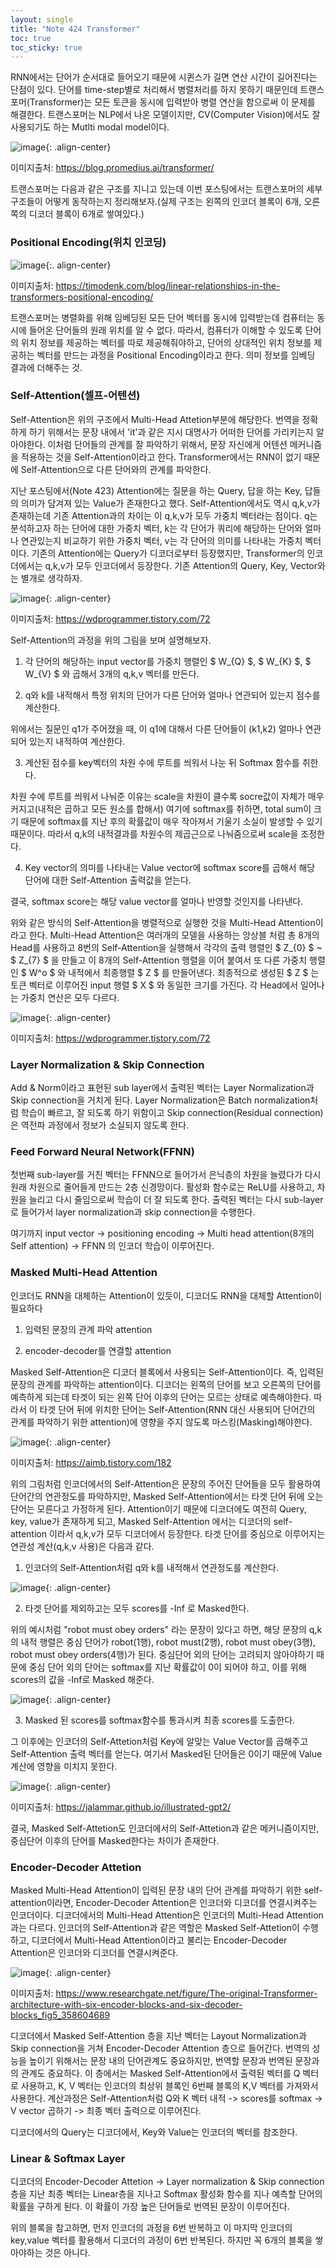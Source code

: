 ```yaml
---
layout: single
title: "Note 424 Transformer"
toc: true
toc_sticky: true
---
```


RNN에서는 단어가 순서대로 들어오기 때문에 시퀸스가 길면 연산 시간이 길어진다는 단점이 있다. 단어를 time-step별로 처리해서 병렬처리를 하지 못하기 때문인데 트랜스포머(Transformer)는
모든 토큰을 동시에 입력받아 병렬 연산을 함으로써 이 문제를 해결한다. 트랜스포머는 NLP에서 나온 모델이지만, CV(Computer Vision)에서도 잘 사용되기도 하는 Mutlti modal model이다.

![image](https://user-images.githubusercontent.com/97672187/167523948-5f1751a7-7008-4f2b-808a-94f200cf790c.png){: .align-center}

이미지출처: https://blog.promedius.ai/transformer/

트랜스포머는 다음과 같은 구조를 지니고 있는데 이번 포스팅에서는 트랜스포머의 세부 구조들이 어떻게 동작하는지 정리해보자.(실제 구조는 왼쪽의 인코더 블록이 6개, 
오른쪽의 디코더 블록이 6개로 쌓여있다.)

### Positional Encoding(위치 인코딩)

![image](https://user-images.githubusercontent.com/97672187/167524104-618f964d-33b8-4ba8-a83a-83959e0d5706.png){:. align-center}

이미지출처: https://timodenk.com/blog/linear-relationships-in-the-transformers-positional-encoding/

트랜스포머는 병렬화를 위해 임베딩된 모든 단어 벡터를 동시에 입력받는데 컴퓨터는 동시에 들어온 단어들의 원래 위치를 알 수 없다. 따라서, 컴퓨터가 이해할 수 있도록 단어의 위치 정보를
제공하는 벡터를 따로 제공해줘야하고, 단어의 상대적인 위치 정보를 제공하는 벡터를 만드는 과정을 Positional Encoding이라고 한다. 의미 정보를 임베딩 결과에 더해주는 것.

### Self-Attention(셀프-어텐션)
Self-Attention은 위의 구조에서 Multi-Head Attetion부분에 해당한다. 번역을 정확하게 하기 위해서는 문장 내에서 'it'과 같은 지시 대명사가 어떠한 단어를 가리키는지 알아야한다. 이처럼
단어들의 관계를 잘 파악하기 위해서, 문장 자신에게 어텐션 메커니즘을 적용하는 것을 Self-Attention이라고 한다. Transformer에서는 RNN이 없기 때문에 Self-Attention으로 
다른 단어와의 관계를 파악한다.

지난 포스팅에서(Note 423) Attention에는 질문을 하는 Query, 답을 하는 Key, 답들의 의미가 담겨져 있는 Value가 존재한다고 했다. Self-Attention에서도 역시 q,k,v가 존재하는데
기존 Attention과의 차이는 이 q,k,v가 모두 가중치 벡터라는 점이다. q는 분석하고자 하는 단어에 대한 가중치 벡터, k는 각 단어가 쿼리에 해당하는 단어와 얼마나 연관있는지 비교하기
위한 가중치 벡터, v는 각 단어의 의미를 나타내는 가중치 벡터이다. 기존의 Attention에는 Query가 디코더로부터 등장했지만, Transformer의 인코더에서는 q,k,v가 모두 인코더에서 등장한다. 기존 Attention의 Query, Key, Vector와는 별개로 생각하자.

![image](https://user-images.githubusercontent.com/97672187/167525285-ab215251-ca38-44be-8085-253fd0d19501.png){: .align-center}

이미지출처: https://wdprogrammer.tistory.com/72

Self-Attention의 과정을 위의 그림을 보며 설명해보자.

1) 각 단어의 해당하는 input vector를 가중치 행렬인 $ W_{Q} $, $ W_{K} $, $ W_{V} $ 와 곱해서 3개의 q,k,v 벡터를 만든다.

2) q와 k를 내적해서 특정 위치의 단어가 다른 단어와 얼마나 연관되어 있는지 점수를 계산한다.

위에서는 질문인 q1가 주어졌을 때, 이 q1에 대해서 다른 단어들이 (k1,k2) 얼마나 연관되어 있는지 내적하여 계산한다.

3) 계산된 점수를 key벡터의 차원 수에 루트를 씌워서 나눈 뒤 Softmax 함수를 취한다.

차원 수에 루트를 씌워서 나눠준 이유는 scale을 차원이 클수록 socre값이 자체가 매우 커지고(내적은 곱하고 모든 원소를 합해서) 여기에 softmax를 취하면, 
total sum이 크기 때문에 softmax를 지난 후의 확률값이 매우 작아져서 기울기 소실이 발생할 수 있기 때문이다. 따라서 q,k의 내적결과를 차원수의 제곱근으로 나눠줌으로써 scale을 조정한다.

4) Key vector의 의미를 나타내는 Value vector에 softmax score를 곱해서 해당 단어에 대한 Self-Attention 출력값을 얻는다. 

결국, softmax score는 해당 value vector를 얼마나 반영할 것인지를 나타낸다.

위와 같은 방식의 Self-Attention을 병렬적으로 실행한 것을 Multi-Head Attention이라고 한다. Multi-Head Attention은 여러개의 모델을 사용하는 앙상블 처럼 
총 8개의 Head를 사용하고 8번의 Self-Attention을 실행해서 각각의 출력 행렬인 $ Z_{0} $ ~ $ Z_{7} $ 을 만들고 이 8개의 Self-Attention 행렬을 이어 붙여서 또 다른 가중치 행렬인 $ W^o $ 와 내적에서 최종행렬 $ Z $ 를 만들어낸다. 최종적으로
생성된 $ Z $ 는 토큰 벡터로 이루어진 input 행렬 $ X $ 와 동일한 크기를 가진다. 각 Head에서 일어나는 가중치 연산은 모두 다르다.

![image](https://user-images.githubusercontent.com/97672187/167526656-81887995-b23c-4955-b502-df880247d2ef.png){: .align-center}

이미지출처: https://wdprogrammer.tistory.com/72

### Layer Normalization & Skip Connection
Add & Norm이라고 표현된 sub layer에서 출력된 벡터는 Layer Normalization과 Skip connection을 거치게 된다. Layer Normalization은 Batch normalization처럼 학습이 빠르고,
잘 되도록 하기 위함이고 Skip connection(Residual connection)은 역전파 과정에서 정보가 소실되지 않도록 한다.

### Feed Forward Neural Network(FFNN)
첫번째 sub-layer를 거친 벡터는 FFNN으로 들어가서 은닉층의 차원을 늘렸다가 다시 원래 차원으로 줄어들게 만드는 2층 신경망이다. 활성화 함수로는 ReLU를 사용하고, 차원을 늘리고
다시 줄임으로써 학습이 더 잘 되도록 한다. 출력된 벡터는 다시 sub-layer로 들어가서 layer normalization과 skip connection을 수행한다. 

여기까지 input vector -> positioning encoding -> Multi head attention(8개의 Self attention) -> FFNN 의 인코더 학습이 이루어진다.

### Masked Multi-Head Attention
인코더도 RNN을 대체하는 Attention이 있듯이, 디코더도 RNN을 대체할 Attention이 필요하다

1. 입력된 문장의 관계 파악 attention
 
2. encoder-decoder를 연결할 attention

Masked Self-Attention은 디코더 블록에서 사용되는 Self-Attention이다. 즉, 입력된 문장의 관계를 파악하는 attention이다. 디코더는 왼쪽의 단어를 보고 오른쪽의 단어를 예측하게 되는데 타겟이 되는 왼쪽 단어 이후의 단어는
모르는 상태로 예측해야한다. 따라서 이 타겟 단어 뒤에 위치한 단어는 Self-Attention(RNN 대신 사용되어 단어간의 관계를 파악하기 위한 attention)에 영향을 주지 않도록 마스킹(Masking)해야한다.

![image](https://user-images.githubusercontent.com/97672187/167809303-8c04510c-630d-4299-bd6e-ea17fd484558.png){: .align-center}

이미지출처: https://aimb.tistory.com/182

위의 그림처럼 인코더에서의 Self-Attention은 문장의 주어진 단어들을 모두 활용하여 단어간의 연관정도를 파악하지만, Masked Self-Attention에서는 타겟 단어 뒤에 오는 단어는
모른다고 가정하게 된다. Attention이기 때문에 디코더에도 여전히 Query, key, value가 존재하게 되고, Masked Self-Attention 에서는 디코더의 self-attention 이라서 q,k,v가
모두 디코더에서 등장한다. 타겟 단어를 중심으로 이루어지는 연관성 계산(q,k,v 사용)은 다음과 같다.

1) 인코더의 Self-Attention처럼 q와 k를 내적해서 연관정도를 계산한다.

![image](https://user-images.githubusercontent.com/97672187/167540720-a654be69-e2a9-49e1-bf1b-f05d0ad8efb7.png){: .align-center}

2) 타겟 단어를 제외하고는 모두 scores를 -Inf 로 Masked한다.

위의 예시처럼 "robot must obey orders" 라는 문장이 있다고 하면, 해당 문장의 q,k의 내적 행렬은 중심 단어가 robot(1행), robot must(2행), robot must obey(3행), robot must obey orders(4행)가 된다. 중심단어 외의 단어는 고려되지 않아야하기 때문에 중심 단어 외의 단어는 softmax를 지난 확률값이 0이 되어야 하고, 이를 위해 scores의 값을 -Inf로 Masked 해준다.

![image](https://user-images.githubusercontent.com/97672187/167541256-2101e843-5f6a-4ee3-b737-acdcc8ce937e.png){: .align-center}

3) Masked 된 scores를 softmax함수를 통과시켜 최종 scores를 도출한다.

그 이후에는 인코더의 Self-Attetion처럼 Key에 알맞는 Value Vector를 곱해주고 Self-Attention 출력 벡터를 얻는다. 여기서 Masked된 단어들은 0이기 때문에 Value 계산에 영향을 미치지 못한다.

![image](https://user-images.githubusercontent.com/97672187/167541315-6fb8c1bc-f9c7-4633-a85a-8699882f5997.png){: .align-center}

이미지출처: https://jalammar.github.io/illustrated-gpt2/

결국, Masked Self-Attetion도 인코더에서의 Self-Attetion과 같은 메커니즘이지만, 중심단어 이후의 단어를 Masked한다는 차이가 존재한다.

### Encoder-Decoder Attetion
Masked Multi-Head Attention이 입력된 문장 내의 단어 관계를 파악하기 위한 self-attention이라면, Encoder-Decoder Attention은 인코더와 디코더를 연결시켜주는 인코더이다.
디코더에서의 Multi-Head Attention은 인코더의 Multi-Head Attention과는 다르다. 인코더의 Self-Attention과 같은 역할은 Masked Self-Attetion이 수행하고, 디코더에서 Multi-Head
Attention이라고 불리는 Encoder-Decoder Attention은 인코더와 디코더를 연결시켜준다.

![image](https://user-images.githubusercontent.com/97672187/167543436-7a207356-0a98-400d-a3ef-7898e861d81b.png){: .align-center}

이미지출처: https://www.researchgate.net/figure/The-original-Transformer-architecture-with-six-encoder-blocks-and-six-decoder-blocks_fig5_358604689

디코더에서 Masked Self-Attention 층을 지난 벡터는 Layout Normalization과 Skip connection을 거쳐 Encoder-Decoder Attention 층으로 들어간다. 번역의 성능을 높이기 위해서는
문장 내의 단어관계도 중요하지만, 번역할 문장과 번역된 문장과의 관계도 중요하다. 이 층에서는 Masked Self-Attention에서 출력된 벡터를 Q 벡터로 사용하고, K, V 벡터는 인코더의
최상위 블록인 6번째 블록의 K,V 벡터를 가져와서 사용한다. 계산과정은 Self-Attention처럼 Q와 K 벡터 내적 -> scores를 softmax -> V vector 곱하기 -> 최종 벡터 출력으로 이루어진다.

디코더에서의 Query는 디코더에서, Key와 Value는 인코더의 벡터를 참조한다.

### Linear & Softmax Layer
디코더의 Encoder-Decoder Attetion -> Layer normalization & Skip connection 층을 지난 최종 벡터는 Linear층을 지나고 Softmax 활성화 함수를 지나 예측할 단어의 확률을 구하게 된다.
이 확률이 가장 높은 단어들로 번역된 문장이 이루어진다.

위의 블록을 참고하면, 먼저 인코더의 과정을 6번 반복하고 이 마지막 인코더의 key,value 벡터를 활용해서 디코더의 과정이 6번 반복된다. 하지만 꼭 6개의 블록을 쌓아야하는 것은 아니다.



